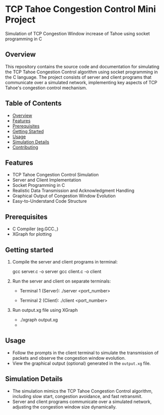 # TCP Tahoe Congestion Control Mini Project
Simulation of TCP Congestion Window increase of Tahoe using socket programming in C

## Overview

This repository contains the source code and documentation for simulating the TCP Tahoe Congestion Control algorithm using socket programming in the C language. The project consists of server and client programs that communicate over a simulated network, implementing key aspects of TCP Tahoe's congestion control mechanism.

## Table of Contents
- [Overview](#overview)
- [Features](#features)
- [Prerequisites](#prerequisites)
- [Getting Started](#getting-started)
- [Usage](#usage)
- [Simulation Details](#simulation-details)
- [Contributing](#contributing)

## Features

- TCP Tahoe Congestion Control Simulation
- Server and Client Implementation
- Socket Programming in C
- Realistic Data Transmission and Acknowledgment Handling
- Graphical Output of Congestion Window Evolution
- Easy-to-Understand Code Structure

## Prerequisites

- C Compiler (eg.GCC.,)
- XGraph for plotting

## Getting started

1. Compile the server and client programs in terminal:
   
    gcc server.c -o server
    gcc client.c -o client
   
3. Run the server and client on separate terminals:

    - Terminal 1 (Server):
        ./server <port_number>

    - Terminal 2 (Client):
        ./client <port_number>
        
4. Run output.xg file using XGraph
   
     - ./xgraph output.xg
     - 
## Usage

- Follow the prompts in the client terminal to simulate the transmission of packets and observe the congestion window evolution.
- View the graphical output (optional) generated in the `output.xg` file.

## Simulation Details

- The simulation mimics the TCP Tahoe Congestion Control algorithm, including slow start, congestion avoidance, and fast retransmit.
- Server and client programs communicate over a simulated network, adjusting the congestion window size dynamically.

